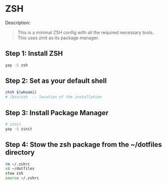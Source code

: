 # ZSH

Description:

> This is a minimal ZSH config with all the required necessary tools. This uses zinit as its package manager.

## Step 1: Install ZSH

```bash
yay -S zsh
```

## Step 2: Set as your default shell

```bash
chsh $(whoami)
# /bin/zsh  -- location of the installation
```

## Step 3: Install Package Manager

```bash
# zinit
yay -S zinit
```

## Step 4: Stow the zsh package from the ~/dotfiles directory

```bash
rm ~/.zshrc
cd ~/dotfiles
stow zsh
source ~/.zshrc
```
